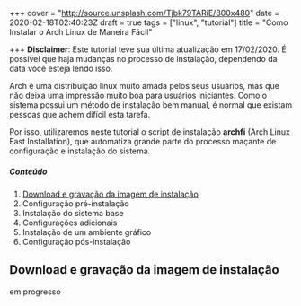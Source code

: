+++
cover = "http://source.unsplash.com/Tjbk79TARiE/800x480"
date = 2020-02-18T02:40:23Z
draft = true
tags = ["linux", "tutorial"]
title = "Como Instalar o Arch Linux de Maneira Fácil"

+++
**Disclaimer**: Este tutorial teve sua última atualização em 17/02/2020. É possível que haja mudanças no processo de instalação, dependendo da data você esteja lendo isso.

Arch é uma distribuição linux muito amada pelos seus usuários, mas que não deixa uma impressão muito boa para usuários iniciantes. Como o sistema possui um método de instalação bem manual, é normal que existam pessoas que achem difícil esta tarefa.

Por isso, utilizaremos neste tutorial o script de instalação **archfi** (Arch Linux Fast Installation), que automatiza grande parte do processo maçante de configuração e instalação do sistema.

##### Conteúdo

1. [Download e gravação da imagem de instalação](#download-e-gravação-da-imagem-de-instalação)
2. Configuração pré-instalação
3. Instalação do sistema base
4. Configurações adicionais
5. Instalação de um ambiente gráfico
6. Configuração pós-instalação

## Download e gravação da imagem de instalação

em progresso